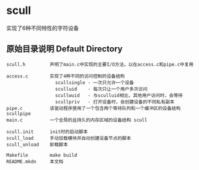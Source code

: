 scull
=====
实现了6种不同特性的字符设备

原始目录说明 Default Directory
------------------------------
    scull.h         声明了main.c中实现的主要I/O方法，以在access.c和pipe.c中复用
    
    access.c        实现了4种不同的访问控制的设备结构
                      scullsingle - 一次只允许一个设备
                      sculluid    - 每次只让一个用户多次访问
                      scullwuid   - 与sculluid相比，其他用户访问时，会等待
                      scullpriv   - 打开设备时，会创建设备的不同私有副本
    pipe.c          该驱动程序使用了一个包含两个等待队列和一个缓冲区的设备结构 scullpipe
    main.c          一个全局的且持久的内存区域的设备结构 scull
    
    scull.init      init时的启动脚本
    scull_load      手动加载模块并自动创建设备节点的脚本
    scull_unload    卸载脚本
    
    Makefile        make build
    README.mkdn     本文档

